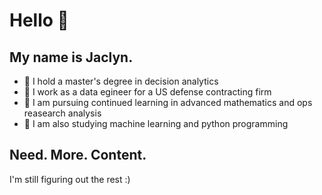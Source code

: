 # Hello 👋

## My name is Jaclyn.  

- 🌱 I hold a master's degree in decision analytics
- 🌱 I work as a data egineer for a US defense contracting firm
- 🔭 I am pursuing continued learning in advanced mathematics and ops reasearch analysis
- 🔭 I am also studying machine learning and python programming


## Need. More. Content.
I'm still figuring out the rest :) 

<!--
**mcconnelljk/mcconnelljk** is a ✨ _special_ ✨ repository because its `README.md` (this file) appears on your GitHub profile.

Here are some ideas to get you started:

- 🔭 I’m currently working on ...
- 🌱 I’m currently learning ...
- 👯 I’m looking to collaborate on ...
- 🤔 I’m looking for help with ...
- 💬 Ask me about ...
- 📫 How to reach me: ...
- 😄 Pronouns: ...
- ⚡ Fun fact: ...
-->
